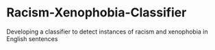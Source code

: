 # Racism-Xenophobia-Classifier
Developing a classifier to detect instances of racism and xenophobia in English sentences
